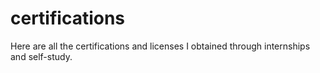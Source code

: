 # certifications
Here are all the certifications and licenses I obtained through internships and self-study.






